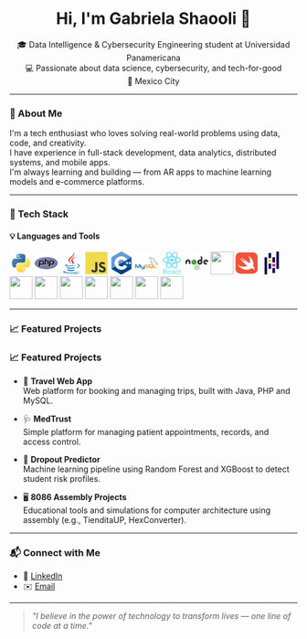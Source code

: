 <h1 align="center">Hi, I'm Gabriela Shaooli 👋</h1>

<p align="center">
🎓 Data Intelligence & Cybersecurity Engineering student at Universidad Panamericana<br>
💻 Passionate about data science, cybersecurity, and tech-for-good<br>
📍 Mexico City
</p>

---

### 🌟 About Me

I'm a tech enthusiast who loves solving real-world problems using data, code, and creativity.  
I have experience in full-stack development, data analytics, distributed systems, and mobile apps.  
I'm always learning and building — from AR apps to machine learning models and e-commerce platforms.

---

### 🚀 Tech Stack

#### 💡 Languages and Tools

<p align="left">

<!-- Language Logos -->
<a href="https://www.python.org"><img src="https://raw.githubusercontent.com/devicons/devicon/master/icons/python/python-original.svg" width="40" height="40"/></a>
<a href="https://www.php.net"><img src="https://raw.githubusercontent.com/devicons/devicon/master/icons/php/php-original.svg" width="40" height="40"/></a>
<a href="https://www.java.com"><img src="https://raw.githubusercontent.com/devicons/devicon/master/icons/java/java-original.svg" width="40" height="40"/></a>
<a href="https://developer.mozilla.org/en-US/docs/Web/JavaScript"><img src="https://raw.githubusercontent.com/devicons/devicon/master/icons/javascript/javascript-original.svg" width="40" height="40"/></a>
<a href="https://www.w3schools.com/cpp/"><img src="https://raw.githubusercontent.com/devicons/devicon/master/icons/cplusplus/cplusplus-original.svg" width="40" height="40"/></a>
<a href="https://www.mysql.com/"><img src="https://raw.githubusercontent.com/devicons/devicon/master/icons/mysql/mysql-original-wordmark.svg" width="40" height="40"/></a>
<a href="https://reactjs.org/"><img src="https://raw.githubusercontent.com/devicons/devicon/master/icons/react/react-original-wordmark.svg" width="40" height="40"/></a>
<a href="https://nodejs.org/"><img src="https://raw.githubusercontent.com/devicons/devicon/master/icons/nodejs/nodejs-original-wordmark.svg" width="40" height="40"/></a>
<a href="https://firebase.google.com/"><img src="https://www.vectorlogo.zone/logos/firebase/firebase-icon.svg" width="40" height="40"/></a>
<a href="https://developer.apple.com/swift/"><img src="https://raw.githubusercontent.com/devicons/devicon/master/icons/swift/swift-original.svg" width="40" height="40"/></a>
<a href="https://pandas.pydata.org/"><img src="https://raw.githubusercontent.com/devicons/devicon/2ae2a900d2f041da66e950e4d48052658d850630/icons/pandas/pandas-original.svg" width="40" height="40"/></a>
<a href="https://seaborn.pydata.org/"><img src="https://seaborn.pydata.org/_images/logo-mark-lightbg.svg" width="40" height="40"/></a>
<a href="https://hadoop.apache.org/"><img src="https://www.vectorlogo.zone/logos/apache_hadoop/apache_hadoop-icon.svg" width="40" height="40"/></a>
<a href="https://hive.apache.org/"><img src="https://www.vectorlogo.zone/logos/apache_hive/apache_hive-icon.svg" width="40" height="40"/></a>
<a href="https://cloud.google.com"><img src="https://www.vectorlogo.zone/logos/google_cloud/google_cloud-icon.svg" width="40" height="40"/></a>
<a href="https://flutter.dev"><img src="https://www.vectorlogo.zone/logos/flutterio/flutterio-icon.svg" width="40" height="40"/></a>
<a href="https://angular.io"><img src="https://angular.io/assets/images/logos/angular/angular.svg" width="40" height="40"/></a>
<a href="https://figma.com"><img src="https://www.vectorlogo.zone/logos/figma/figma-icon.svg" width="40" height="40"/></a>

</p>

---

### 📈 Featured Projects

### 📈 Featured Projects

- 🧳 **Travel Web App**  
  Web platform for booking and managing trips, built with Java, PHP and MySQL.

- 🩺 **MedTrust**  
  Simple platform for managing patient appointments, records, and access control.

- 🧠 **Dropout Predictor**  
  Machine learning pipeline using Random Forest and XGBoost to detect student risk profiles.

- 🖥️ **8086 Assembly Projects**  
  Educational tools and simulations for computer architecture using assembly (e.g., TienditaUP, HexConverter).

---
### 📬 Connect with Me

- 💼 [LinkedIn](www.linkedin.com/in/gabriela-s-396a002b8)
- ✉️ [Email](gabrielashaooli@gmail.com)

---

> _"I believe in the power of technology to transform lives — one line of code at a time."_

